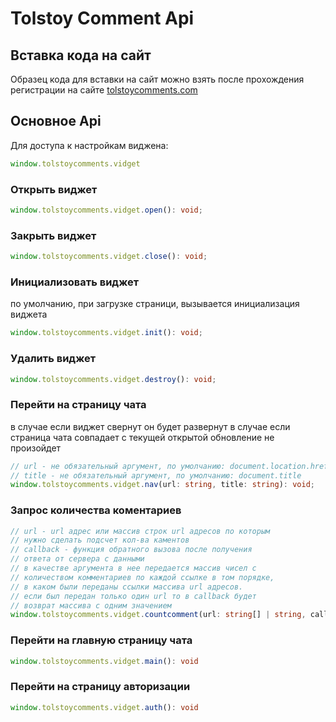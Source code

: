 # Tolstoy Comment Api
## Вставка кода на сайт
Образец кода для вставки на сайт можно взять после прохождения регистрации на сайте [tolstoycomments.com](http://panel.tolstoycomments.com/)
## Основное Api
Для доступа к настройкам виджена:
```typescript
window.tolstoycomments.vidget
```
### Открыть виджет
```typescript
window.tolstoycomments.vidget.open(): void;
```
### Закрыть виджет
```typescript
window.tolstoycomments.vidget.close(): void;
```
### Инициализовать виджет
по умолчанию, при загрузке страници, вызывается инициализация виджета
```typescript
window.tolstoycomments.vidget.init(): void;
```
### Удалить виджет
```typescript
window.tolstoycomments.vidget.destroy(): void;
```
### Перейти на страницу чата
в случае если виджет свернут он будет развернут
в случае если страница чата совпадает с текущей открытой обновление не произойдет
```typescript
// url - не обязательный аргумент, по умолчанию: document.location.href
// title - не обязательный аргумент, по умолчанию: document.title
window.tolstoycomments.vidget.nav(url: string, title: string): void;
```
### Запрос количества коментариев
```typescript
// url - url адрес или массив строк url адресов по которым
// нужно сделать подсчет кол-ва каментов
// callback - функция обратного вызова после получения
// ответа от сервера с данными
// в качестве аргумента в нее передается массив чисел с 
// количеством комментариев по каждой ссылке в том порядке, 
// в каком были переданы ссылки массива url адресов.
// если был передан только один url то в callback будет 
// возврат массива с одним значением
window.tolstoycomments.vidget.countcomment(url: string[] | string, callback: (count: number[]) => void): void
```
### Перейти на главную страницу чата
```typescript
window.tolstoycomments.vidget.main(): void
```
### Перейти на страницу авторизации
```typescript
window.tolstoycomments.vidget.auth(): void
```
